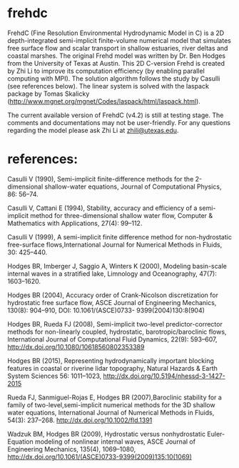 # frehdc

FrehdC (Fine Resolution Environmental Hydrodynamic Model in C) is a 2D depth-integrated semi-implicit finite-volume numerical model that simulates free surface flow and scalar transport in shallow estuaries, river deltas and coastal marshes. The original Frehd model was written by Dr. Ben Hodges from the University of Texas at Austin. This 2D C-version Frehd is created by Zhi Li to improve its computation efficiency (by enabling parallel computing with MPI). The solution algorithm follows the study by Casulli (see references below). The linear system is solved with the laspack package by Tomas Skalicky (http://www.mgnet.org/mgnet/Codes/laspack/html/laspack.html).

The current available version of FrehdC (v4.2) is still at testing stage. The comments and documentations may not be user-friendly. For any questions regarding the model please ask Zhi Li at zhili@utexas.edu.


# references:

Casulli V (1990), Semi-implicit finite-difference methods for the 2-dimensional shallow-water equations, Journal of Computational Physics, 86: 56–74.

Casulli V, Cattani E (1994), Stability, accuracy and efficiency of a semi-implicit method for three-dimensional shallow water flow, Computer & Mathematics with Applications, 27(4): 99–112.

Casulli V (1999), A semi-implicit finite difference method for non-hydrostatic free-surface flows,International Journal for Numerical Methods in Fluids, 30: 425–440.

Hodges BR, Imberger J, Saggio A, Winters K (2000), Modeling basin-scale internal waves in a stratified lake, Limnology and Oceanography, 47(7): 1603–1620.

Hodges BR (2004), Accuracy order of Crank-Nicolson discretization for hydrostatic free surface flow, ASCE Journal of Engineering Mechanics, 130(8): 904–910, DOI: 10.1061/(ASCE)0733- 9399(2004)130:8(904)

Hodges BR, Rueda FJ (2008), Semi-implicit two-level predictor-corrector methods for non-linearly coupled, hydrostatic, barotropic/baroclinic flows, International Journal of Computational Fluid Dynamics, 22(9): 593–607, http://dx.doi.org/10.1080/10618560802353389

Hodges BR (2015), Representing hydrodynamically important blocking features in coastal or riverine lidar topography, Natural Hazards & Earth System Sciences 56: 1011–1023, http://dx.doi.org/10.5194/nhessd-3-1427-2015

Rueda FJ, Sanmiguel-Rojas E, Hodges BR (2007),Baroclinic stability for a family of two-level,semi-implicit numerical methods for the 3D shallow water equations, International Journal of Numerical Methods in Fluids, 54(3): 237–268. http://dx.doi.org/10.1002/fld.1391

Wadzuk BM, Hodges BR (2009), Hydrostatic versus nonhydrostatic Euler-Equation modeling of nonlinear internal waves, ASCE Journal of Engineering Mechanics, 135(4), 1069–1080, http://dx.doi.org/10.1061/(ASCE)0733-9399(2009)135:10(1069)

